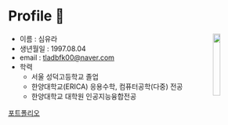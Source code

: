 # Profile 👋
- 이름 : 심유라  <img src = https://user-images.githubusercontent.com/62591011/200160834-1516ccc4-a4c9-4f3c-9931-057b99acca9a.jpg width = 18% align="right">
- 생년월일 : 1997.08.04  
- email : tladbfk00@naver.com  
- 학력  
  - 서울 성덕고등학교 졸업  
  - 한양대학교(ERICA) 응용수학, 컴퓨터공학(다중) 전공  
  - 한양대학교 대학원 인공지능융합전공  

[포트폴리오](https://github.com/yura970804/yura970804/files/10810605/_.pdf)

<!--
**yura970804/yura970804** is a ✨ _special_ ✨ repository because its `README.md` (this file) appears on your GitHub profile.

Here are some ideas to get you started:

- 🔭 I’m currently working on ...
- 🌱 I’m currently learning ...
- 👯 I’m looking to collaborate on ...
- 🤔 I’m looking for help with ...
- 💬 Ask me about ...
- 📫 How to reach me: ...
- 😄 Pronouns: ...
- ⚡ Fun fact: ...
-->
